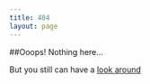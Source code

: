 ```yaml
---
title: 404
layout: page
---
```


##Ooops! Nothing here...

But you still can have a [look around](/index.html)
